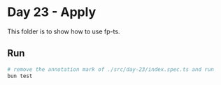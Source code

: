 # Day 23 - Apply

This folder is to show how to use fp-ts.

## Run

```sh
# remove the annotation mark of ./src/day-23/index.spec.ts and run
bun test
```
